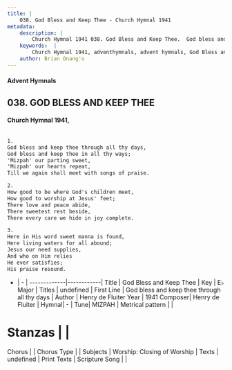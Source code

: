 ```yaml
---
title: |
    038. God Bless and Keep Thee - Church Hymnal 1941
metadata:
    description: |
        Church Hymnal 1941 038. God Bless and Keep Thee.  God bless and keep thee through all thy days,  God bless and keep thee in all thy ways;  'Mizpah' our parting sweet,  'Mizpah' our hearts repeat,  Till we again shall meet with songs of praise.  
    keywords:  |
        Church Hymnal 1941, adventhymnals, advent hymnals, God Bless and Keep Thee, God bless and keep thee through all thy days. 
    author: Brian Onang'o
---
```


#### Advent Hymnals
## 038. GOD BLESS AND KEEP THEE
####  Church Hymnal 1941,

```txt

1.
God bless and keep thee through all thy days, 
God bless and keep thee in all thy ways; 
'Mizpah' our parting sweet, 
'Mizpah' our hearts repeat, 
Till we again shall meet with songs of praise. 

2.
How good to be where God's children meet, 
How good to worship at Jesus' feet; 
There love and peace abide, 
There sweetest rest beside, 
There every care we hide in joy complete. 

3.
Here in His word sweet manna is found, 
Here living waters for all abound; 
Jesus our need supplies, 
And who on Him relies 
He ever satisfies; 
His praise resound.


```

- |   -  |
-------------|------------|
Title | God Bless and Keep Thee |
Key | E♭ Major |
Titles | undefined |
First Line | God bless and keep thee through all thy days |
Author | Henry de Fluiter
Year | 1941
Composer| Henry de Fluiter |
Hymnal|  - |
Tune| MIZPAH |
Metrical pattern | |
# Stanzas |  |
Chorus |  |
Chorus Type |  |
Subjects | Worship: Closing of Worship |
Texts | undefined |
Print Texts | 
Scripture Song |  |
    
